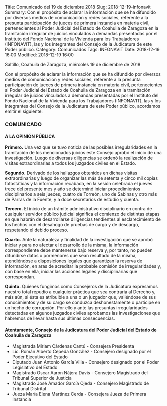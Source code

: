 Title: Comunicado del 19 de diciembre 2018
Slug: 2018-12-19-infonavit
Summary: Con el propósito de aclarar la información que se ha difundido por diversos medios de comunicación y redes sociales, referente a la presunta participación de jueces de primera instancia en materia civil, pertenecientes al Poder Judicial del Estado de Coahuila de Zaragoza en la tramitación irregular de juicios vinculados a demandas presentadas por el Instituto del Fondo Nacional de la Vivienda para los Trabajadores (INFONAVIT), las y los integrantes del Consejo de la Judicatura de este Poder público.
Category: Comunicados
Tags: INFONAVIT
Date: 2018-12-19 16:00
Modified: 2018-12-19 16:00


Saltillo, Coahuila de Zaragoza, miércoles 19 de diciembre de 2018

Con el propósito de aclarar la información que se ha difundido por diversos medios de comunicación y redes sociales, referente a la presunta participación de jueces de primera instancia en materia civil, pertenecientes al Poder Judicial del Estado de Coahuila de Zaragoza en la tramitación irregular de juicios vinculados a demandas presentadas por el Instituto del Fondo Nacional de la Vivienda para los Trabajadores (INFONAVIT), las y los integrantes del Consejo de la Judicatura de este Poder público, acordamos emitir el siguiente:

### COMUNICADO

#### A LA OPINIÓN PÚBLICA

**Primero.** Una vez que se tuvo noticia de las posibles irregularidades en la tramitación de los mencionados juicios este Consejo aprobó el inicio de una investigación. Luego de diversas diligencias se ordenó la realización de visitas extraordinarias a todos los juzgados civiles en el Estado.

**Segundo.** Derivado de los hallazgos obtenidos en dichas visitas extraordinarias y luego de organizar las más de setenta y cinco mil copias fotostáticas y la información recabada, en la sesión celebrada el jueves trece del presente mes y año se determinó iniciar procedimientos disciplinarios a seis jueces, cuatro de Torreón, uno de Sabinas y otro más de Parras de la Fuente, y a doce secretarios de estudio y cuenta.

**Tercero.** El inicio de un trámite administrativo disciplinario en contra de cualquier servidor público judicial significa el comienzo de distintas etapas en que habrán de desarrollarse diligencias tendientes al esclarecimiento de los hechos con el desahogo de pruebas de cargo y de descargo, respetando el debido proceso.

**Cuarto.** Ante la naturaleza y finalidad de la investigación que se aprobó iniciar y para no afectar el desarrollo de la misma, la información correspondiente debe mantenerse bajo reserva y, por tanto, no pueden difundirse datos o pormenores que sean resultado de la misma, atendiéndose a disposiciones legales que garantizan la reserva de información, en aras de acreditar la probable comisión de irregularidades y, con base en ella, iniciar las acciones legales y disciplinarias que correspondan.

**Quinto.** Quienes fungimos como Consejeros de la Judicatura expresamos nuestro total repudio a cualquier práctica que sea contraria al Derecho y, más aún, si ésta es atribuible a una o un juzgador que, valiéndose de sus conocimientos y de su cargo se conduzca deshonestamente o participe en un hecho de corrupción. Por ello y ante las presuntas irregularidades detectadas en algunos juzgados civiles aprobamos las investigaciones que habremos de llevar hasta sus últimas consecuencias.

#### Atentamente, Consejo de la Judicatura del Poder Judicial del Estado de Coahuila de Zaragoza

* Magistrada Miriam Cárdenas Cantú - Consejera Presidenta
* Lic. Román Alberto Cepeda González - Consejero designado por el Poder Ejecutivo del Estado
* Diputado Juan Antonio García Villa - Consejero designado por el Poder Legislativo del Estado
* Magistrado Oscar Aarón Nájera Davis - Consejero Magistrado del Tribunal Superior de Justicia
* Magistrado José Amador García Ojeda - Consejero Magistrado de Tribunal Distrital
* Jueza María Elena Martínez Cerda - Consejera Jueza de Primera Instancia
